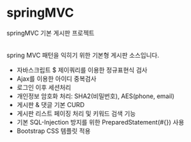 # springMVC
springMVC 기본 게시판 프로젝트
<br><br>

spring MVC 패턴을 익히기 위한 기본형 게시판 소스입니다.

- 자바스크립트 $ 제이쿼리를 이용한 정규표현식 검사
- Ajax를 이용한 아이디 중복검사
- 로그인 이후 세션처리
- 개인정보 암호화 처리: SHA2(비밀번호), AES(phone, email)
- 게시판 & 댓글 기본 CURD
- 게시판 리스트 페이징 처리 및 키워드 검색 기능
- 기본 SQL-Injection 방지를 위한 PreparedStatement(#{}) 사용
- Bootstrap CSS 템플릿 적용
